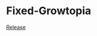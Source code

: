 # Fixed-Growtopia

[Release](https://github.com/owolib/Fixed-Growtopia/releases/tag/fixed-growtopia)
